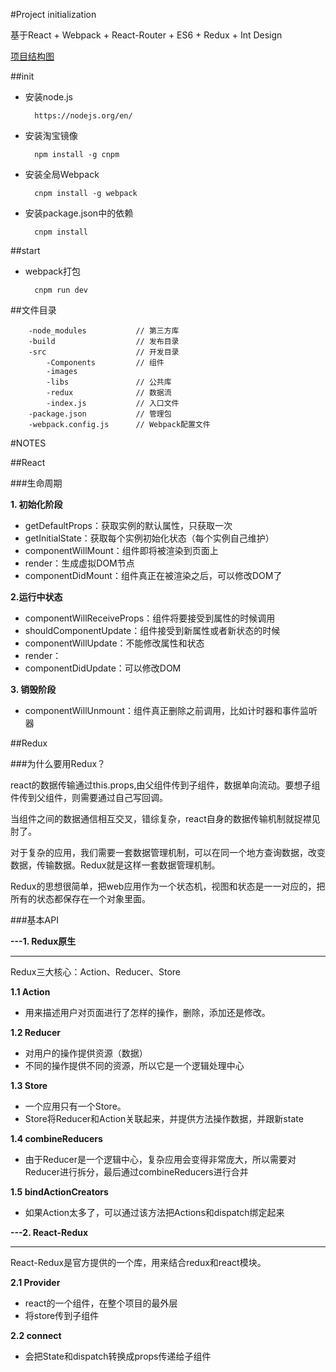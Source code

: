 #Project initialization

基于React + Webpack + React-Router + ES6 + Redux + Int Design

[项目结构图](http://naotu.baidu.com/file/91ac5a222205b28e2daef4273d9ab70d)

##init

* 安装node.js

		https://nodejs.org/en/

* 安装淘宝镜像

		npm install -g cnpm	

* 安装全局Webpack

		cnpm install -g webpack

* 安装package.json中的依赖

		cnpm install 

##start

* webpack打包

		cnpm run dev


##文件目录

		-node_modules	 		// 第三方库			
		-build             		// 发布目录
		-src               		// 开发目录
			-Components    		// 组件
			-images        
			-libs				// 公共库
			-redux         		// 数据流
			-index.js	   		// 入口文件
		-package.json      		// 管理包
		-webpack.config.js 		// Webpack配置文件




#NOTES

##React

###生命周期

**1. 初始化阶段**

* getDefaultProps：获取实例的默认属性，只获取一次
* getInitialState：获取每个实例初始化状态（每个实例自己维护）
* componentWillMount：组件即将被渲染到页面上
* render：生成虚拟DOM节点
* componentDidMount：组件真正在被渲染之后，可以修改DOM了

**2.运行中状态**

* componentWillReceiveProps：组件将要接受到属性的时候调用
* shouldComponentUpdate：组件接受到新属性或者新状态的时候
* componentWillUpdate：不能修改属性和状态
* render：
* componentDidUpdate：可以修改DOM

**3. 销毁阶段**

* componentWillUnmount：组件真正删除之前调用，比如计时器和事件监听器

##Redux

###为什么要用Redux？

react的数据传输通过this.props,由父组件传到子组件，数据单向流动。要想子组件传到父组件，则需要通过自己写回调。

当组件之间的数据通信相互交叉，错综复杂，react自身的数据传输机制就捉襟见肘了。

对于复杂的应用，我们需要一套数据管理机制，可以在同一个地方查询数据，改变数据，传输数据。Redux就是这样一套数据管理机制。

Redux的思想很简单，把web应用作为一个状态机，视图和状态是一一对应的，把所有的状态都保存在一个对象里面。

###基本API


**---1. Redux原生**
<hr>
Redux三大核心：Action、Reducer、Store

**1.1 Action**

* 用来描述用户对页面进行了怎样的操作，删除，添加还是修改。

**1.2 Reducer**

* 对用户的操作提供资源（数据）
* 不同的操作提供不同的资源，所以它是一个逻辑处理中心 

**1.3 Store**

* 一个应用只有一个Store。
* Store将Reducer和Action关联起来，并提供方法操作数据，并跟新state

**1.4 combineReducers**

* 由于Reducer是一个逻辑中心，复杂应用会变得非常庞大，所以需要对Reducer进行拆分，最后通过combineReducers进行合并

**1.5 bindActionCreators**

* 如果Action太多了，可以通过该方法把Actions和dispatch绑定起来


**---2. React-Redux**
<hr>

React-Redux是官方提供的一个库，用来结合redux和react模块。

**2.1 Provider**

* react的一个组件，在整个项目的最外层
* 将store传到子组件

**2.2 connect**

* 会把State和dispatch转换成props传递给子组件

 